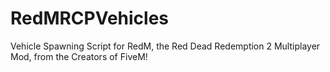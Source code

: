 # RedMRCPVehicles
Vehicle Spawning Script for RedM, the Red Dead Redemption 2 Multiplayer Mod, from the Creators of FiveM!
